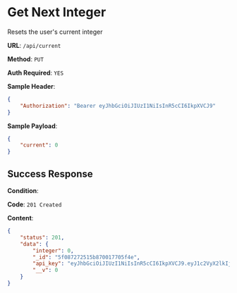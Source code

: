 # Get Next Integer

Resets the user's current integer  

**URL**: `/api/current`

**Method**: `PUT`

**Auth Required**: `YES`

**Sample Header**:
```json
{
    "Authorization": "Bearer eyJhbGciOiJIUzI1NiIsInR5cCI6IkpXVCJ9"
}

```

**Sample Payload**:
```json
{
    "current": 0
}

```

## Success Response

**Condition**: 

**Code**: `201 Created`

**Content**: 

```json
{
    "status": 201,
    "data": {
        "integer": 0,
        "_id": "5f087272515b870017705f4e",
        "api_key": "eyJhbGciOiJIUzI1NiIsInR5cCI6IkpXVCJ9.eyJ1c2VyX2lkIjoidGVzdF9hY2NvdW50QGdtYWlsLmNvbSIsImlhdCI6MTU5NDM4OTEwNn0.sR_67iAfSgKJKzhCTsehSuyqpr7qxCvEhjRk48OOPzc",
        "__v": 0
    }
}
```